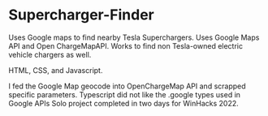 # Supercharger-Finder
Uses Google maps to find nearby Tesla Superchargers. Uses Google Maps API and Open ChargeMapAPI. 
Works to find non Tesla-owned electric vehicle chargers as well.

HTML, CSS, and Javascript. 


I fed the Google Map geocode into OpenChargeMap API and scrapped specific parameters.
Typescript did not like the .google types used in Google APIs 
Solo project completed in two days for WinHacks 2022.
